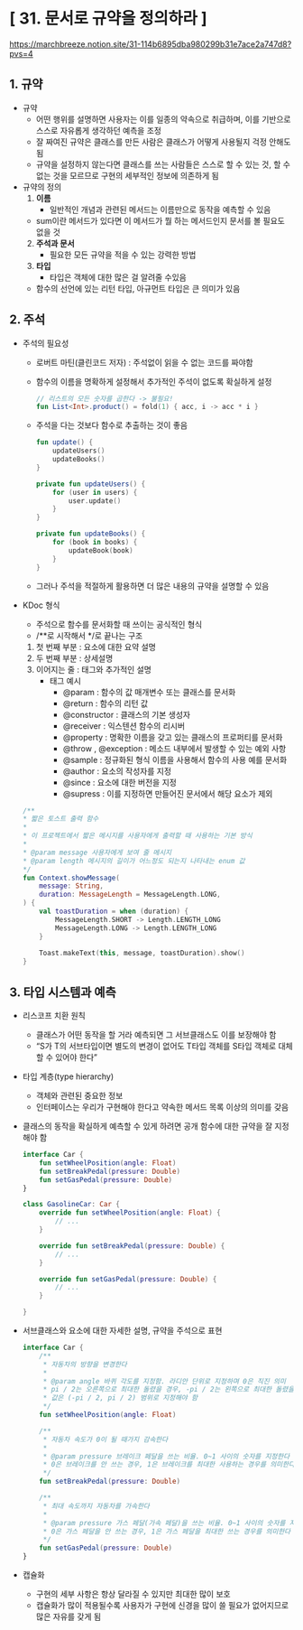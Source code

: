 # [ 31. 문서로 규약을 정의하라 ]
https://marchbreeze.notion.site/31-114b6895dba980299b31e7ace2a747d8?pvs=4

## 1. 규약

- 규약
    - 어떤 행위를 설명하면 사용자는 이를 일종의 약속으로 취급하며, 이를 기반으로 스스로 자유롭게 생각하던 예측을 조정
    - 잘 짜여진 규약은 클래스를 만든 사람은 클래스가 어떻게 사용될지 걱정 안해도 됨
    - 규약을 설정하지 않는다면 클래스를 쓰는 사람들은 스스로 할 수 있는 것, 할 수 없는 것을 모르므로 구현의 세부적인 정보에 의존하게 됨
- 규약의 정의
    1. **이름** 
        - 일반적인 개념과 관련된 메서드는 이름만으로 동작을 예측할 수 있음
    - sum이란 메서드가 있다면 이 메서드가 뭘 하는 메서드인지 문서를 볼 필요도 없을 것
    2. **주석과 문서**
        - 필요한 모든 규약을 적을 수 있는 강력한 방법
    3. **타입** 
        - 타입은 객체에 대한 많은 걸 알려줄 수있음
    - 함수의 선언에 있는 리턴 타입, 아규먼트 타입은 큰 의미가 있음

## 2. 주석

- 주석의 필요성
    - 로버트 마틴(클린코드 저자) : 주석없이 읽을 수 없는 코드를 짜야함
    - 함수의 이름을 명확하게 설정해서 추가적인 주석이 없도록 확실하게 설정

        ```kotlin
        // 리스트의 모든 숫자를 곱한다 -> 불필요!
        fun List<Int>.product() = fold(1) { acc, i -> acc * i }
        ```

    - 주석을 다는 것보다 함수로 추출하는 것이 좋음

        ```kotlin
        fun update() {
            updateUsers()
            updateBooks()
        }
        
        private fun updateUsers() {
            for (user in users) {
                user.update()
            }
        }
        
        private fun updateBooks() {
            for (book in books) {
                updateBook(book)
            }
        }
        ```

    - 그러나 주석을 적절하게 활용하면 더 많은 내용의 규약을 설명할 수 있음

- KDoc 형식
    - 주석으로 함수를 문서화할 때 쓰이는 공식적인 형식
    - /**로 시작해서 */로 끝나는 구조
    1. 첫 번째 부분 : 요소에 대한 요약 설명
    2. 두 번째 부분 : 상세설명
    3. 이어지는 줄 : 태그와 추가적인 설명
        - 태그 예시
            - @param <name> : 함수의 값 매개변수 또는 클래스를 문서화
            - @return : 함수의 리턴 값
            - @constructor : 클래스의 기본 생성자
            - @receiver : 익스텐션 함수의 리시버
            - @property <name> : 명확한 이름을 갖고 있는 클래스의 프로퍼티를 문서화
            - @throw <class>, @exception <class> : 메소드 내부에서 발생할 수 있는 예외 사항
            - @sample <identifier> : 정규화된 형식 이름을 사용해서 함수의 사용 예를 문서화
            - @author : 요소의 작성자를 지정
            - @since : 요소에 대한 버전을 지정
            - @supress : 이를 지정하면 만들어진 문서에서 해당 요소가 제외

    ```kotlin
    /**
    * 짧은 토스트 출력 함수
    *
    * 이 프로젝트에서 짧은 메시지를 사용자에게 출력할 때 사용하는 기본 방식
    * 
    * @param message 사용자에게 보여 줄 메시지
    * @param length 메시지의 길이가 어느정도 되는지 나타내는 enum 값
    */
    fun Context.showMessage(
        message: String,
        duration: MessageLength = MessageLength.LONG,
    ) {
        val toastDuration = when (duration) {
            MessageLength.SHORT -> Length.LENGTH_LONG
            MessageLength.LONG -> Length.LENGTH_LONG
        }
        
        Toast.makeText(this, message, toastDuration).show()
    }
    ```


## 3. 타입 시스템과 예측

- 리스코프 치환 원칙
    - 클래스가 어떤 동작을 할 거라 예측되면 그 서브클래스도 이를 보장해야 함
    - “S가 T의 서브타입이면 별도의 변경이 없어도 T타입 객체를 S타입 객체로 대체할 수 있어야 한다”

- 타입 계층(type hierarchy)
    - 객체와 관련된 중요한 정보
    - 인터페이스는 우리가 구현해야 한다고 약속한 메서드 목록 이상의 의미를 갖음

- 클래스의 동작을 확실하게 예측할 수 있게 하려면 공개 함수에 대한 규약을 잘 지정해야 함

    ```kotlin
    interface Car {
        fun setWheelPosition(angle: Float)
        fun setBreakPedal(pressure: Double)
        fun setGasPedal(pressure: Double)
    }
    
    class GasolineCar: Car {
        override fun setWheelPosition(angle: Float) {
            // ...
        }
    
        override fun setBreakPedal(pressure: Double) {
            // ...
        }
    
        override fun setGasPedal(pressure: Double) {
            // ...
        }
    
    }
    ```


- 서브클래스와 요소에 대한 자세한 설명, 규약을 주석으로 표현

    ```kotlin
    interface Car {
        /**
         * 자동차의 방향을 변경한다
         * 
         * @param angle 바퀴 각도를 지정함. 라디안 단위로 지정하며 0은 직진 의미
         * pi / 2는 오른쪽으로 최대한 돌렸을 경우, -pi / 2는 왼쪽으로 최대한 돌렸을 경우를 의미
         * 값은 (-pi / 2, pi / 2) 범위로 지정해야 함
         */
        fun setWheelPosition(angle: Float)
    
        /**
         * 자동차 속도가 0이 될 때가지 감속한다
         * 
         * @param pressure 브레이크 페달을 쓰는 비율. 0~1 사이의 숫자를 지정한다
         * 0은 브레이크를 안 쓰는 경우, 1은 브레이크를 최대한 사용하는 경우를 의미한다
         */
        fun setBreakPedal(pressure: Double)
    
        /**
         * 최대 속도까지 자동차를 가속한다
         * 
         * @param pressure 가스 페달(가속 페달)을 쓰는 비율. 0~1 사이의 숫자를 지정한다
         * 0은 가스 페달을 안 쓰는 경우, 1은 가스 페달을 최대한 쓰는 경우를 의미한다
         */
        fun setGasPedal(pressure: Double)
    }
    ```


- 캡슐화
    - 구현의 세부 사항은 항상 달라질 수 있지만 최대한 많이 보호
    - 캡슐화가 많이 적용될수록 사용자가 구현에 신경을 많이 쓸 필요가 없어지므로 많은 자유를 갖게 됨